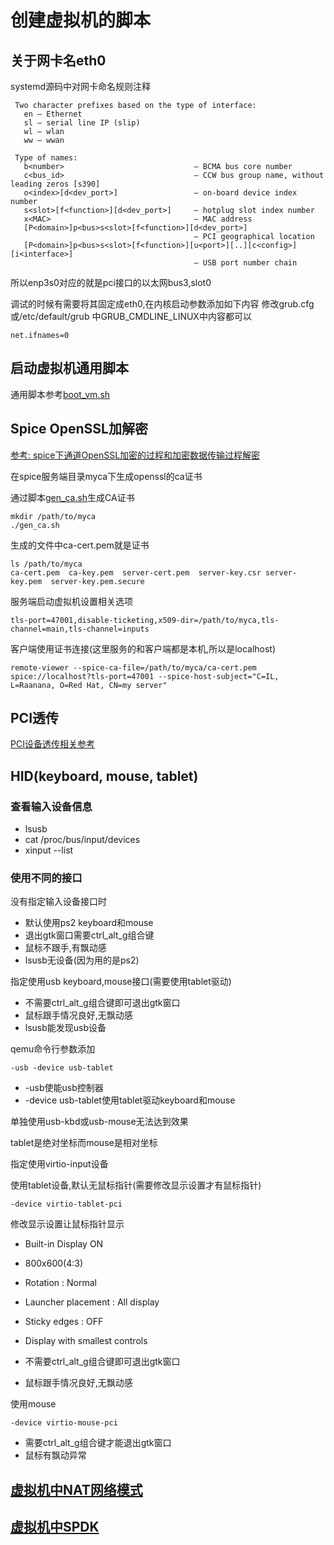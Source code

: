 # 创建虚拟机的脚本

## 关于网卡名eth0

systemd源码中对网卡命名规则注释

	 Two character prefixes based on the type of interface:
	   en — Ethernet
	   sl — serial line IP (slip)
	   wl — wlan
	   ww — wwan

	 Type of names:
	   b<number>                             — BCMA bus core number
	   c<bus_id>                             — CCW bus group name, without leading zeros [s390]
	   o<index>[d<dev_port>]                 — on-board device index number
	   s<slot>[f<function>][d<dev_port>]     — hotplug slot index number
	   x<MAC>                                — MAC address
	   [P<domain>]p<bus>s<slot>[f<function>][d<dev_port>]
											 — PCI geographical location
	   [P<domain>]p<bus>s<slot>[f<function>][u<port>][..][c<config>][i<interface>]
											 — USB port number chain

所以enp3s0对应的就是pci接口的以太网bus3,slot0

调试的时候有需要将其固定成eth0,在内核启动参数添加如下内容
修改grub.cfg或/etc/default/grub 中GRUB_CMDLINE_LINUX中内容都可以

	net.ifnames=0

## 启动虚拟机通用脚本

通用脚本参考[boot_vm.sh](boot_vm.sh)

## Spice OpenSSL加解密

[参考: spice下通道OpenSSL加密的过程和加密数据传输过程解密](https://blog.csdn.net/hubbybob1/article/details/54586249)

在spice服务端目录myca下生成openssl的ca证书

通过脚本[gen_ca.sh](gen_ca.sh)生成CA证书

	mkdir /path/to/myca
	./gen_ca.sh

生成的文件中ca-cert.pem就是证书

	ls /path/to/myca
	ca-cert.pem  ca-key.pem  server-cert.pem  server-key.csr server-key.pem  server-key.pem.secure

服务端启动虚拟机设置相关选项

	tls-port=47001,disable-ticketing,x509-dir=/path/to/myca,tls-channel=main,tls-channel=inputs

客户端使用证书连接(这里服务的和客户端都是本机,所以是localhost)

	remote-viewer --spice-ca-file=/path/to/myca/ca-cert.pem spice://localhost?tls-port=47001 --spice-host-subject="C=IL, L=Raanana, O=Red Hat, CN=my server"

## PCI透传

[PCI设备透传相关参考](pci_passthrough.md)

## HID(keyboard, mouse, tablet)

### 查看输入设备信息

- lsusb
- cat /proc/bus/input/devices
- xinput --list

### 使用不同的接口

没有指定输入设备接口时

- 默认使用ps2 keyboard和mouse
- 退出gtk窗口需要ctrl_alt_g组合键
- 鼠标不跟手,有飘动感
- lsusb无设备(因为用的是ps2)

指定使用usb keyboard,mouse接口(需要使用tablet驱动)

- 不需要ctrl_alt_g组合键即可退出gtk窗口
- 鼠标跟手情况良好,无飘动感
- lsusb能发现usb设备

qemu命令行参数添加

	-usb -device usb-tablet

- -usb使能usb控制器
- -device usb-tablet使用tablet驱动keyboard和mouse

单独使用usb-kbd或usb-mouse无法达到效果

tablet是绝对坐标而mouse是相对坐标

指定使用virtio-input设备

使用tablet设备,默认无鼠标指针(需要修改显示设置才有鼠标指针)

	-device virtio-tablet-pci

修改显示设置让鼠标指针显示

- Built-in Display ON
- 800x600(4:3)
- Rotation : Normal
- Launcher placement : All display
- Sticky edges : OFF
- Display with smallest controls

- 不需要ctrl_alt_g组合键即可退出gtk窗口
- 鼠标跟手情况良好,无飘动感

使用mouse

	-device virtio-mouse-pci

- 需要ctrl_alt_g组合键才能退出gtk窗口
- 鼠标有飘动异常

## [虚拟机中NAT网络模式](./vmnat.md)
## [虚拟机中SPDK](./spdk.md)
